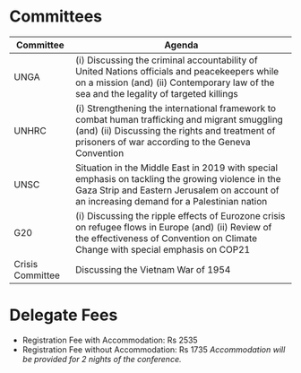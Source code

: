 <!-- TITLE: BITSMUN 2016 -->
<!-- SUBTITLE: A quick summary of 2016 -->

# Committees
<center>

| Committee | Agenda |
|--|--|
| UNGA | (i) Discussing the criminal accountability of United Nations officials and peacekeepers while on a mission (and) (ii) Contemporary law of the sea and the legality of targeted killings |
| UNHRC | (i) Strengthening the international framework to combat human trafficking and migrant smuggling (and) (ii) Discussing the rights and treatment of prisoners of war according to the Geneva Convention |
| UNSC | Situation in the Middle East in 2019 with special emphasis on tackling the growing violence in the Gaza Strip and Eastern Jerusalem on account of an increasing demand for a Palestinian nation |
| G20 |  (i) Discussing the ripple effects of Eurozone crisis on refugee flows in Europe (and) (ii) Review of the effectiveness of Convention on Climate Change with special emphasis on COP21 | 
| Crisis Committee | Discussing the Vietnam War of 1954 |

</center>

# Delegate Fees
* Registration Fee with Accommodation: Rs 2535
* Registration Fee without Accommodation: Rs 1735
*Accommodation will be provided for 2 nights of the conference.*
